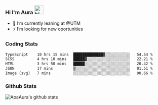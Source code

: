### Hi I'm Aura <img src="https://user-images.githubusercontent.com/1303154/88677602-1635ba80-d120-11ea-84d8-d263ba5fc3c0.gif" width="28px" alt="hi">

- 🔭 I’m currently leaning at @UTM
- ⚡ I’m looking for new oportunities


### Coding Stats

<!--START_SECTION:waka-->

```txt
TypeScript    10 hrs 15 mins  █████████████▓░░░░░░░░░░░   54.54 %
SCSS          4 hrs 10 mins   █████▓░░░░░░░░░░░░░░░░░░░   22.21 %
HTML          3 hrs 50 mins   █████░░░░░░░░░░░░░░░░░░░░   20.42 %
JSON          17 mins         ▒░░░░░░░░░░░░░░░░░░░░░░░░   01.51 %
Image (svg)   7 mins          ░░░░░░░░░░░░░░░░░░░░░░░░░   00.66 %
```

<!--END_SECTION:waka-->

### Github Stats

![ApaAura's github stats](https://github-readme-stats.vercel.app/api?username=ApaAura&count_private=true&theme=tokyonight&hide=contribs,prs)
